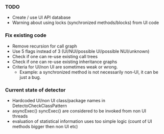 ### TODO ###

  * Create / use UI API database
  * Warning about using locks (synchronized methods/blocks) from UI code

### Fix existing code ###

  * Remove recursion for call graph
  * Use 5 flags instead of 3 (UI/NUI/possible UI/possible NUI/unknown)
  * Check if one can re-use existing call trees
  * Check if one can re-use existing inheritance graphs
  * Criteria for UI/non UI are sometimes weak or wrong.
    * Example: a synchronized method is not necessarily non-UI, it can be just a bug.

### Current state of detector ###

  * Hardcoded UI/non UI class/package names in DetectoCheckClassPattern
  * asyncExec() syncExec() are considered to be invoked from non UI threads
  * evaluation of statistical information uses too simple logic (count of UI methods bigger then non UI etc)